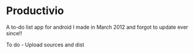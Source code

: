 Productivio
===========

A to-do list app for android I made in March 2012 and forgot to update ever since!!  
  
To do - Upload sources and dist
